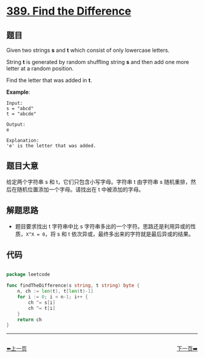 # [389. Find the Difference](https://leetcode.com/problems/find-the-difference/)

## 题目

Given two strings **s** and **t** which consist of only lowercase letters.

String **t** is generated by random shuffling string **s** and then add one more letter at a random position.

Find the letter that was added in **t**.

**Example**:

    Input:
    s = "abcd"
    t = "abcde"
    
    Output:
    e
    
    Explanation:
    'e' is the letter that was added.

## 题目大意

给定两个字符串 s 和 t，它们只包含小写字母。字符串 t 由字符串 s 随机重排，然后在随机位置添加一个字母。请找出在 t 中被添加的字母。


## 解题思路

- 题目要求找出 t 字符串中比 s 字符串多出的一个字符。思路还是利用异或的性质，`X^X = 0`，将 s 和 t 依次异或，最终多出来的字符就是最后异或的结果。


## 代码

```go

package leetcode

func findTheDifference(s string, t string) byte {
	n, ch := len(t), t[len(t)-1]
	for i := 0; i < n-1; i++ {
		ch ^= s[i]
		ch ^= t[i]
	}
	return ch
}

```


----------------------------------------------
<div style="display: flex;justify-content: space-between;align-items: center;">
<p><a href="https://books.halfrost.com/leetcode/ChapterFour/0300~0399/0387.First-Unique-Character-in-a-String/">⬅️上一页</a></p>
<p><a href="https://books.halfrost.com/leetcode/ChapterFour/0300~0399/0390.Elimination-Game/">下一页➡️</a></p>
</div>
